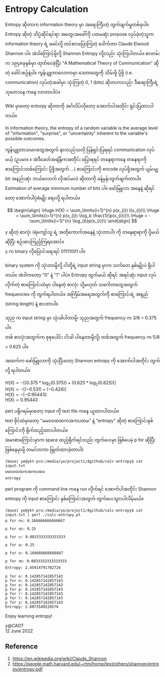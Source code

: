 # Entropy Calculation

Entropy ဆိုတာက information theory မှာ အရေးကြီးတဲ့ တွက်ချက်မှုတစ်ခုပါ။ Entropy ဆိုတဲ့ သိပ္ပံဆိုင်ရင်ရာ အတွေးအခေါ်ကို ပထမဆုံး propose လုပ်ခဲ့တဲ့သူက information theory ရဲ့ ဖခင်လို့ တင်စားပြောကြတဲ့ ဒေါက်တာ Claude Elwood Shannon ပါ။ အဲဒါကြောင့်မို့လို့ Shannon Entropy လို့လည်း သုံးကြပါတယ်။ စာတမ်းက ၁၉၄၈ခုနှစ်မှာ ထုတ်ဝေခဲ့ပြီး "A Mathematical Theory of Communication" ဆိုတဲ့ ခေါင်းစဉ်နဲ့ပါ။ ကွန်ပျူတာလောကမှာ ဒေတာတွေကို သိမ်းဖို့ ပို့ဖို့ (i.e. communication) လုပ်တဲ့အခါမှာ သုံးကြတဲ့ 0, 1 (bits) ဆိုတာကလည်း ဒီဆရာကြီးရဲ့ သုတေသန ကနေ လာတာပါပဲ။     

Wiki မှာတော့ entorpy ဆိုတာကို အင်္ဂလိပ်လိုတော့ အောက်ပါအတိုင်း ရှင်းပြထားပါတယ်။  

In information theory, the entropy of a random variable is the average level of "information", "surprise", or "uncertainty" inherent to the variable's possible outcomes.  

ကွန်ပျူတာသမားတွေအတွက် နားလည်သလို ပြန်ရှင်းပြရရင် communication လုပ်မယ့် (ဥပမာ။ ။ အဲဒီခေတ်အချိန်ကအတိုင်း ပြောရရင် တနေရာကနေ တနေရာကို စာကြောင်းတစ်ကြောင်း ပို့ဖို့အတွက် ...) စာကြောင်းကို encode လုပ်ဖို့အတွက် ပျမ်းမျှ bit အနည်းဆုံး ဘယ်လောက် လိုအပ်မလဲ ဆိုတာကို ခန့်မှန်းတွက်ချက်တာပါ။ Estimation of average minimum number of bits ပါ။ ဖော်မြူလာ အနေနဲ့ ဆိုရင်တော့ အောက်ပါပုံစံမျိုး ရေးလို့ ရပါတယ်။  

$$
\begin{align}
\Huge H(X) = \sum_\limits{i=1}^{n} p(x_{i}) I(x_{i})\\  
\Huge = \sum_\limits{i=1}^{n} p(x_{i}) \log_b \frac{1}{p(x_{i})}\\    
\Huge = - \sum_\limits{i=1}^{n} \log_{b}p(x_{i})\\   
\end{align}
$$

y ဆိုတဲ့ စာလုံး (ရဲကျော်သူ ရဲ့ အတိုကောက်အနေနဲ့ သုံးတာပါ) ကို တနေရာရာကို ပို့မယ် ဆိုပြီး စဉ်းစားကြည့်ကြရအောင်။  
y က binary လိုပြောင်းရေးရင် 01111001 ပါ။  

binary system ကို သုံးတာမို့လို့ ငါတို့ရဲ့ input string မှာက သင်္ကတေ နှစ်မျိုးပဲ ရှိပါတယ်။ အဲဒါကတော့ "0" နဲ့ "1" ပါပဲ။
Entropy တွက်မယ် ဆိုရင် အရင်ဆုံး input လုပ်လိုက်တဲ့ စာကြောင်းထဲမှာ ပါနေတဲ့ စာလုံး သို့မဟုတ် သင်္ကေတတွေအတွက် frequencies ကို တွက်ရပါတယ်။ အကြိမ်အရေအတွက်ကို စာကြောင်းရဲ့ အရှည် (string length) နဲ့ စားတာပါ။    

သုည က input string မှာ သုံးခါပါတာမို့၊ သုညအတွက် frequency က 3/8 = 0.375 ပါ။  
တစ် စာလုံးအတွက်က စုစုပေါင်း ငါးခါ ပါနေတာမို့လို့၊ တစ်အတွက် frequency က 5/8 = 0.625 ပါ။   

အထက်က ဖော်မြူလာကို သုံးပြီးတော့ Shannon entropy ကို အောက်ပါအတိုင်း တွက်လို့ ရပါတယ်။  

$H(X) = -[(0.375*\log_{2}(0.375))+(0.625*\log_{2}(0.625))]$  
$H(X) = -[(-0.531)+(-0.424)]$  
$H(X) = -[-0.95443]$  
$H(X) = 0.95443$  

perl ပရိုဂရမ်မှာတော့ input ကို text file ကနေ ယူထားပါတယ်။  
text ဖိုင်ထဲမှာတော့ "မမဝဝထထကအကပထမ" နဲ့ "entropy" ဆိုတဲ့ စာကြောင်းနှစ်ကြောင်းကို ရိုက်ထည့်ထားပါတယ်။  
(ဗမာစာကြောင်းမှာက space ထည့်ရိုက်ရင်လည်း တွက်ပေးမှာ ဖြစ်ပေမဲ့ p for  ဆိုပြီး ဖြစ်နေမှာမို့ တမင်တကာ ဖြုတ်ထားခဲ့တာပါ)  
```
(base) ye@ykt-pro:/media/ye/project1/4github/calc-entropy$ cat input.txt 
မမဝဝထထကအကပထမ
entropy
```

perl program ကို command line ကနေ run လိုက်ရင် အောက်ပါအတိုင်း Shannon entropy ကို input စာကြောင်း နှစ်ကြောင်းအတွက် တွက်ပေးသွားပါလိမ့်မယ်။  

```
(base) ye@ykt-pro:/media/ye/project1/4github/calc-entropy$ cat input.txt | perl ./calc-entropy.pl 
p for က: 0.166666666666667
p for ထ: 0.25
p for ပ: 0.0833333333333333
p for မ: 0.25
p for ဝ: 0.166666666666667
p for အ: 0.0833333333333333
Entropy: 2.45914791702724

p for e: 0.142857142857143
p for n: 0.142857142857143
p for o: 0.142857142857143
p for p: 0.142857142857143
p for r: 0.142857142857143
p for t: 0.142857142857143
p for y: 0.142857142857143
Entropy: 2.8073549220576
```

Enjoy learning entropy!  

y@CADT  
12 June 2022  
 
## Reference

1. https://en.wikipedia.org/wiki/Claude_Shannon
2. https://people.math.harvard.edu/~ctm/home/text/others/shannon/entropy/entropy.pdf

